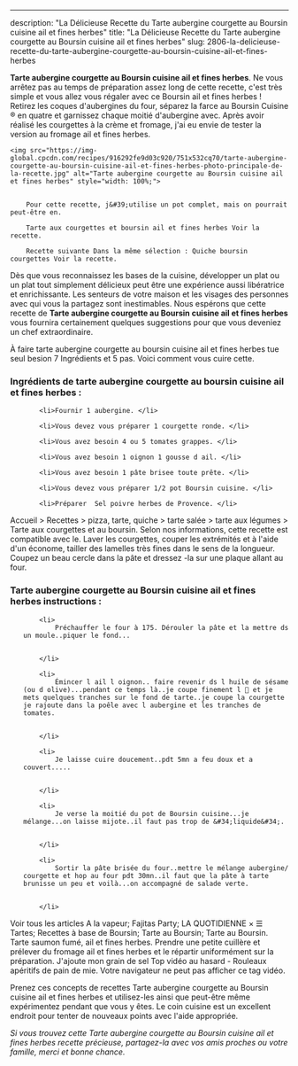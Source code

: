 ---
description: "La Délicieuse Recette du Tarte aubergine courgette au Boursin cuisine ail et fines herbes"
title: "La Délicieuse Recette du Tarte aubergine courgette au Boursin cuisine ail et fines herbes"
slug: 2806-la-delicieuse-recette-du-tarte-aubergine-courgette-au-boursin-cuisine-ail-et-fines-herbes

<p>
	<strong>Tarte aubergine courgette au Boursin cuisine ail et fines herbes</strong>. 
	Ne vous arrêtez pas au temps de préparation assez long de cette recette, c&#39;est très simple et vous allez vous régaler avec ce Boursin ail et fines herbes ! Retirez les coques d&#39;aubergines du four, séparez la farce au Boursin Cuisine ® en quatre et garnissez chaque moitié d&#39;aubergine avec. Après avoir réalisé les courgettes à la crème et fromage, j&#39;ai eu envie de tester la version au fromage ail et fines herbes.
</p>
<p>
	
	<img src="https://img-global.cpcdn.com/recipes/916292fe9d03c920/751x532cq70/tarte-aubergine-courgette-au-boursin-cuisine-ail-et-fines-herbes-photo-principale-de-la-recette.jpg" alt="Tarte aubergine courgette au Boursin cuisine ail et fines herbes" style="width: 100%;">
	
	
		Pour cette recette, j&#39;utilise un pot complet, mais on pourrait peut-être en.
	
		Tarte aux courgettes et boursin ail et fines herbes Voir la recette.
	
		Recette suivante Dans la même sélection : Quiche boursin courgettes Voir la recette.
	
</p>

Dès que vous reconnaissez les bases de la cuisine, développer un plat ou un plat tout simplement délicieux peut être une expérience aussi libératrice et enrichissante. Les senteurs de votre maison et les visages des personnes avec qui vous la partagez sont inestimables. Nous espérons que cette recette de <strong> Tarte aubergine courgette au Boursin cuisine ail et fines herbes </strong> vous fournira certainement quelques suggestions pour que vous deveniez un chef extraordinaire.

<!--inarticleads1-->

À faire tarte aubergine courgette au boursin cuisine ail et fines herbes tue seul besion 7 Ingrédients et 5 pas. Voici comment vous cuire cette.

<h3>Ingrédients de tarte aubergine courgette au boursin cuisine ail et fines herbes :</h3>

<ol>
	
		<li>Fournir 1 aubergine. </li>
	
		<li>Vous devez vous préparer 1 courgette ronde. </li>
	
		<li>Vous avez besoin 4 ou 5 tomates grappes. </li>
	
		<li>Vous avez besoin 1 oignon 1 gousse d ail. </li>
	
		<li>Vous avez besoin 1 pâte brisee toute prête. </li>
	
		<li>Vous devez vous préparer 1/2 pot Boursin cuisine. </li>
	
		<li>Préparer  Sel poivre herbes de Provence. </li>
	
</ol>

Accueil &gt; Recettes &gt; pizza, tarte, quiche &gt; tarte salée &gt; tarte aux légumes &gt; Tarte aux courgettes et au boursin. Selon nos informations, cette recette est compatible avec le. Laver les courgettes, couper les extrémités et à l&#39;aide d&#39;un économe, tailler des lamelles très fines dans le sens de la longueur. Coupez un beau cercle dans la pâte et dressez -la sur une plaque allant au four. 

<!--inarticleads2-->

<h3>Tarte aubergine courgette au Boursin cuisine ail et fines herbes instructions :</h3>

<ol>
	
		<li>
			Préchauffer le four à 175. Dérouler la pâte et la mettre ds un moule..piquer le fond...
			
			
		</li>
	
		<li>
			Émincer l ail l oignon.. faire revenir ds l huile de sésame (ou d olive)...pendant ce temps là..je coupe finement l 🍆 et je mets quelques tranches sur le fond de tarte..je coupe la courgette je rajoute dans la poêle avec l aubergine et les tranches de tomates.
			
			
		</li>
	
		<li>
			Je laisse cuire doucement..pdt 5mn a feu doux et a couvert.....
			
			
		</li>
	
		<li>
			Je verse la moitié du pot de Boursin cuisine...je mélange...on laisse mijote..il faut pas trop de &#34;liquide&#34;.
			
			
		</li>
	
		<li>
			Sortir la pâte brisée du four..mettre le mélange aubergine/ courgette et hop au four pdt 30mn..il faut que la pâte à tarte brunisse un peu et voilà...on accompagné de salade verte.
			
			
		</li>
	
</ol>

Voir tous les articles A la vapeur; Fajitas Party; LA QUOTIDIENNE × ☰ Tartes; Recettes à base de Boursin; Tarte au Boursin; Tarte au Boursin. Tarte saumon fumé, ail et fines herbes. Prendre une petite cuillère et prélever du fromage ail et fines herbes et le répartir uniformément sur la préparation. J&#39;ajoute mon grain de sel Top vidéo au hasard - Rouleaux apéritifs de pain de mie. Votre navigateur ne peut pas afficher ce tag vidéo. 

<!--inarticleads1-->

<p>
Prenez ces concepts de recettes Tarte aubergine courgette au Boursin cuisine ail et fines herbes et utilisez-les ainsi que peut-être même expérimentez pendant que vous y êtes. Le coin cuisine est un excellent endroit pour tenter de nouveaux points avec l'aide appropriée.
</p>

<p>
<i>Si vous trouvez cette Tarte aubergine courgette au Boursin cuisine ail et fines herbes recette précieuse, partagez-la avec vos amis proches ou votre famille, merci et bonne chance.</i>
</p>

